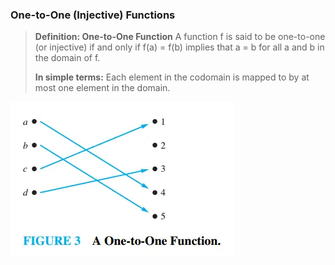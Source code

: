 ### One-to-One (Injective) Functions

> **Definition: One-to-One Function**
> A function f is said to be one-to-one (or injective) if and only if f(a) = f(b) implies that a = b for all a and b in the domain of f.
>
> **In simple terms:**
> Each element in the codomain is mapped to by at most one element in the domain.

![img.png](img.png)